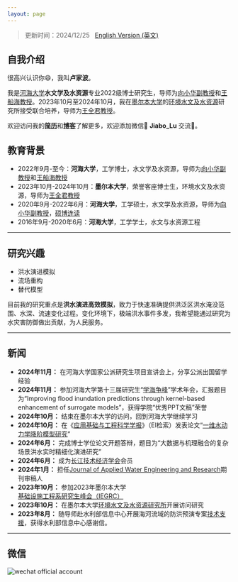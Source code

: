 ```yaml
---
layout: page
---
```


> 更新时间：2024/12/25 &nbsp; [English Version (英文)](https://lujiabo98.github.io/file/index_en/)

## 自我介绍

很高兴认识你😄，我叫**卢家波**。

我是[河海大学](https://www.hhu.edu.cn/)**水文学及水资源**专业2022级博士研究生，导师为[向小华副教授](https://jszy.hhu.edu.cn/xxh/)和[王船海教授](https://jszy.hhu.edu.cn/wch/)。2023年10月至2024年10月，我在[墨尔本大学](https://www.unimelb.edu.au/)的[环境水文及水资源](https://infrastructure.eng.unimelb.edu.au/research/water)研究所接受联合培养，导师为[王全君教授](https://findanexpert.unimelb.edu.au/profile/241-q-j-wang)。

欢迎访问我的[**简历**](https://lujiabo98.github.io/file/CV_JiaboLu_zh.pdf)和[**博客**](https://blog.csdn.net/weixin_43012724?type=blog)了解更多，欢迎添加微信💬 **Jiabo_Lu** 交流🤝。

## 教育背景

- 2022年9月-至今：**河海大学**，工学博士，水文学及水资源，导师为[向小华副教授](https://jszy.hhu.edu.cn/xxh/)和[王船海教授](https://jszy.hhu.edu.cn/wch/)
- 2023年10月-2024年10月：**墨尔本大学**，荣誉客座博士生，环境水文及水资源，导师为[王全君教授](https://findanexpert.unimelb.edu.au/profile/241-q-j-wang)
- 2020年9月-2022年6月：**河海大学**，工学硕士，水文学及水资源，导师为[向小华副教授](https://jszy.hhu.edu.cn/xxh/)，[硕博连读](https://gs.hhu.edu.cn/2022/0621/c3517a238491/page.htm)
- 2016年9月-2020年6月：**河海大学**，工学学士，水文与水资源工程

---

## 研究兴趣

- 洪水演进模拟
- 流场重构
- 替代模型

目前我的研究重点是**洪水演进高效模拟**，致力于快速准确提供洪泛区洪水淹没范围、水深、流速变化过程。变化环境下，极端洪水事件多发，我希望能通过研究为水灾害防御做出贡献，为人民服务。

---

## 新闻

- **2024年11月：** 在河海大学国家公派研究生项目宣讲会上，分享公派出国留学经验
- **2024年11月：** 参加河海大学第十三届研究生“[学海争峰](https://mp.weixin.qq.com/s/cDz5eRM37XqrHK-ksNk_mA)”学术年会，汇报题目为“Improving flood inundation predictions through kernel-based enhancement of surrogate models”，获得学院“优秀PPT文稿”荣誉
- **2024年10月：** 结束在墨尔本大学的访问，回到河海大学继续学习
- **2024年10月：** 在《[应用基础与工程科学学报](http://www.jbse.net/index.htm)》（EI检索）发表论文“[一维水动力学降阶模型研究](http://www.jbse.net/article/doi/10.16058/j.issn.1005-0930.2024.05.004)”
- **2024年6月：** 完成博士学位论文开题答辩，题目为“大数据与机理融合的复杂场景洪水实时精细化演进研究”
- **2024年6月：** 成为[长江技术经济学会](http://www.cjxh.org.cn/)会员
- **2024年1月：** 担任[Journal of Applied Water Engineering and Research](https://www.tandfonline.com/journals/tjaw20)期刊审稿人
- **2023年10月：** 参加2023年墨尔本大学[基础设施工程系研究生峰会（IEGRC）](https://blogs.unimelb.edu.au/gies/) 
- **2023年10月：** 在墨尔本大学[环境水文及水资源研究所](https://infrastructure.eng.unimelb.edu.au/hydrology)开展访问研究
- **2023年8月：** 随导师赴水利部信息中心开展海河流域的防洪预演专案[技术支援](https://shxy.hhu.edu.cn/post/3973)，获得水利部信息中心感谢信。

---

## 微信

![wechat official account](https://lujiabo98.github.io/images/wechat_personal_account.png)